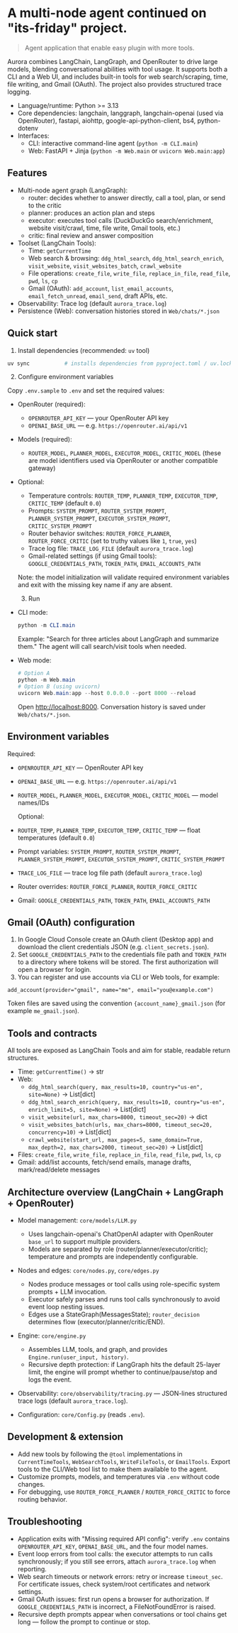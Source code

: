 # A multi-node agent continued on "its-friday" project.

> Agent application that enable easy plugin with more tools.

Aurora combines LangChain, LangGraph, and OpenRouter to drive large models, blending conversational abilities with tool usage. It supports both a CLI and a Web UI, and includes built-in tools for web search/scraping, time, file writing, and Gmail (OAuth). The project also provides structured trace logging.

- Language/runtime: Python >= 3.13
- Core dependencies: langchain, langgraph, langchain-openai (used via OpenRouter), fastapi, aiohttp, google-api-python-client, bs4, python-dotenv
- Interfaces:
  - CLI: interactive command-line agent (`python -m CLI.main`)
  - Web: FastAPI + Jinja (`python -m Web.main` or `uvicorn Web.main:app`)

## Features

- Multi-node agent graph (LangGraph):
  - router: decides whether to answer directly, call a tool, plan, or send to the critic
  - planner: produces an action plan and steps
  - executor: executes tool calls (DuckDuckGo search/enrichment, website visit/crawl, time, file write, Gmail tools, etc.)
  - critic: final review and answer composition
- Toolset (LangChain Tools):
  - Time: `getCurrentTime`
  - Web search & browsing: `ddg_html_search`, `ddg_html_search_enrich`, `visit_website`, `visit_websites_batch`, `crawl_website`
  - File operations: `create_file`, `write_file`, `replace_in_file`, `read_file`, `pwd`, `ls`, `cp`
  - Gmail (OAuth): `add_account`, `list_email_accounts`, `email_fetch_unread`, `email_send`, draft APIs, etc.
- Observability: Trace log (default `aurora_trace.log`)
- Persistence (Web): conversation histories stored in `Web/chats/*.json`

## Quick start

1) Install dependencies (recommended: `uv` tool)

 ```powershell
uv sync           # installs dependencies from pyproject.toml / uv.lock
```

2) Configure environment variables

Copy `.env.sample` to `.env` and set the required values:

- OpenRouter (required):
  - `OPENROUTER_API_KEY` — your OpenRouter API key
  - `OPENAI_BASE_URL` — e.g. `https://openrouter.ai/api/v1`
- Models (required):
  - `ROUTER_MODEL`, `PLANNER_MODEL`, `EXECUTOR_MODEL`, `CRITIC_MODEL`
    (these are model identifiers used via OpenRouter or another compatible gateway)
- Optional:
  - Temperature controls: `ROUTER_TEMP`, `PLANNER_TEMP`, `EXECUTOR_TEMP`, `CRITIC_TEMP` (default `0.0`)
  - Prompts: `SYSTEM_PROMPT`, `ROUTER_SYSTEM_PROMPT`, `PLANNER_SYSTEM_PROMPT`, `EXECUTOR_SYSTEM_PROMPT`, `CRITIC_SYSTEM_PROMPT`
  - Router behavior switches: `ROUTER_FORCE_PLANNER`, `ROUTER_FORCE_CRITIC` (set to truthy values like `1`, `true`, `yes`)
  - Trace log file: `TRACE_LOG_FILE` (default `aurora_trace.log`)
  - Gmail-related settings (if using Gmail tools): `GOOGLE_CREDENTIALS_PATH`, `TOKEN_PATH`, `EMAIL_ACCOUNTS_PATH`

  Note: the model initialization will validate required environment variables and exit with the missing key name if any are absent.

  3) Run

- CLI mode:

  ```powershell
  python -m CLI.main
  ```

  Example: "Search for three articles about LangGraph and summarize them." The agent will call search/visit tools when needed.

- Web mode:

  ```powershell
  # Option A
  python -m Web.main
  # Option B (using uvicorn)
  uvicorn Web.main:app --host 0.0.0.0 --port 8000 --reload
  ```

  Open <http://localhost:8000>. Conversation history is saved under `Web/chats/*.json`.

## Environment variables

  Required:

- `OPENROUTER_API_KEY` — OpenRouter API key
- `OPENAI_BASE_URL` — e.g. `https://openrouter.ai/api/v1`
- `ROUTER_MODEL`, `PLANNER_MODEL`, `EXECUTOR_MODEL`, `CRITIC_MODEL` — model names/IDs

  Optional:

- `ROUTER_TEMP`, `PLANNER_TEMP`, `EXECUTOR_TEMP`, `CRITIC_TEMP` — float temperatures (default `0.0`)
- Prompt variables: `SYSTEM_PROMPT`, `ROUTER_SYSTEM_PROMPT`, `PLANNER_SYSTEM_PROMPT`, `EXECUTOR_SYSTEM_PROMPT`, `CRITIC_SYSTEM_PROMPT`
- `TRACE_LOG_FILE` — trace log file path (default `aurora_trace.log`)
- Router overrides: `ROUTER_FORCE_PLANNER`, `ROUTER_FORCE_CRITIC`
- Gmail: `GOOGLE_CREDENTIALS_PATH`, `TOKEN_PATH`, `EMAIL_ACCOUNTS_PATH`

## Gmail (OAuth) configuration

  1. In Google Cloud Console create an OAuth client (Desktop app) and download the client credentials JSON (e.g. `client_secrets.json`).
  2. Set `GOOGLE_CREDENTIALS_PATH` to the credentials file path and `TOKEN_PATH` to a directory where tokens will be stored. The first authorization will open a browser for login.
  3. You can register and use accounts via CLI or Web tools, for example:

  `add_account(provider="gmail", name="me", email="you@example.com")`

  Token files are saved using the convention `{account_name}_gmail.json` (for example `me_gmail.json`).

## Tools and contracts

  All tools are exposed as LangChain Tools and aim for stable, readable return structures.

- Time: `getCurrentTime()` -> str
- Web:
  - `ddg_html_search(query, max_results=10, country="us-en", site=None)` -> List[dict]
  - `ddg_html_search_enrich(query, max_results=10, country="us-en", enrich_limit=5, site=None)` -> List[dict]
  - `visit_website(url, max_chars=8000, timeout_sec=20)` -> dict
  - `visit_websites_batch(urls, max_chars=8000, timeout_sec=20, concurrency=10)` -> List[dict]
  - `crawl_website(start_url, max_pages=5, same_domain=True, max_depth=2, max_chars=2000, timeout_sec=20)` -> List[dict]
- Files: `create_file`, `write_file`, `replace_in_file`, `read_file`, `pwd`, `ls`, `cp`
- Gmail: add/list accounts, fetch/send emails, manage drafts, mark/read/delete messages

## Architecture overview (LangChain + LangGraph + OpenRouter)

- Model management: `core/models/LLM.py`
  - Uses langchain-openai's ChatOpenAI adapter with OpenRouter `base_url` to support multiple providers.
  - Models are separated by role (router/planner/executor/critic); temperature and prompts are independently configurable.

- Nodes and edges: `core/nodes.py`, `core/edges.py`
  - Nodes produce messages or tool calls using role-specific system prompts + LLM invocation.
  - Executor safely parses and runs tool calls synchronously to avoid event loop nesting issues.
  - Edges use a StateGraph(MessagesState); `router_decision` determines flow (executor/planner/critic/END).

- Engine: `core/engine.py`
  - Assembles LLM, tools, and graph, and provides `Engine.run(user_input, history)`.
  - Recursive depth protection: if LangGraph hits the default 25-layer limit, the engine will prompt whether to continue/pause/stop and logs the event.

- Observability: `core/observability/tracing.py` — JSON-lines structured trace logs (default `aurora_trace.log`).

- Configuration: `core/Config.py` (reads `.env`).

## Development & extension

- Add new tools by following the `@tool` implementations in `CurrentTimeTools`, `WebSearchTools`, `WriteFileTools`, or `EmailTools`. Export tools to the CLI/Web tool list to make them available to the agent.
- Customize prompts, models, and temperatures via `.env` without code changes.
- For debugging, use `ROUTER_FORCE_PLANNER` / `ROUTER_FORCE_CRITIC` to force routing behavior.

## Troubleshooting

- Application exits with "Missing required API config": verify `.env` contains `OPENROUTER_API_KEY`, `OPENAI_BASE_URL`, and the four model names.
- Event loop errors from tool calls: the executor attempts to run calls synchronously; if you still see errors, attach `aurora_trace.log` when reporting.
- Web search timeouts or network errors: retry or increase `timeout_sec`. For certificate issues, check system/root certificates and network settings.
- Gmail OAuth issues: first run opens a browser for authorization. If `GOOGLE_CREDENTIALS_PATH` is incorrect, a FileNotFoundError is raised.
- Recursive depth prompts appear when conversations or tool chains get long — follow the prompt to continue or stop.

